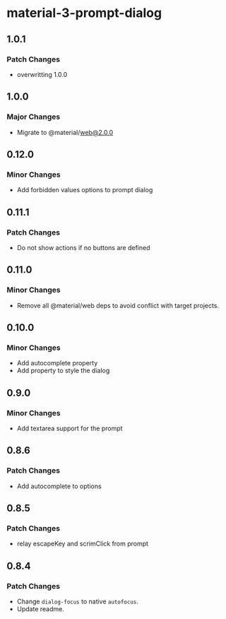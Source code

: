 # material-3-prompt-dialog

## 1.0.1

### Patch Changes

- overwritting 1.0.0

## 1.0.0

### Major Changes

- Migrate to @material/web@2.0.0

## 0.12.0

### Minor Changes

- Add forbidden values options to prompt dialog

## 0.11.1

### Patch Changes

- Do not show actions if no buttons are defined

## 0.11.0

### Minor Changes

- Remove all @material/web deps to avoid conflict with target projects.

## 0.10.0

### Minor Changes

- Add autocomplete property
- Add property to style the dialog

## 0.9.0

### Minor Changes

- Add textarea support for the prompt

## 0.8.6

### Patch Changes

- Add autocomplete to options

## 0.8.5

### Patch Changes

- relay escapeKey and scrimClick from prompt

## 0.8.4

### Patch Changes

- Change `dialog-focus` to native `autofocus`.
- Update readme.

